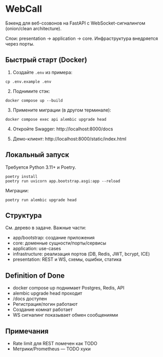 # WebCall

Бэкенд для веб-созвонов на FastAPI с WebSocket-сигналингом (onion/clean architecture).

Слои: presentation → application → core. Инфраструктура внедряется через порты.

## Быстрый старт (Docker)

1. Создайте `.env` из примера:

```
cp .env.example .env
```

2. Поднимите стэк:

```
docker compose up --build
```

3. Примените миграции (в другом терминале):

```
docker compose exec api alembic upgrade head
```

4. Откройте Swagger: http://localhost:8000/docs

5. Демо-клиент: http://localhost:8000/static/index.html

## Локальный запуск

Требуется Python 3.11+ и Poetry.

```
poetry install
poetry run uvicorn app.bootstrap.asgi:app --reload
```

Миграции:

```
poetry run alembic upgrade head
```

## Структура

См. дерево в задаче. Важные части:
- app/bootstrap: создание приложения
- core: доменные сущности/порты/сервисы
- application: use-cases
- infrastructure: реализация портов (DB, Redis, JWT, bcrypt, ICE)
- presentation: REST и WS, схемы, ошибки, статика

## Definition of Done
- docker compose up поднимает Postgres, Redis, API
- alembic upgrade head проходит
- /docs доступен
- Регистрация/логин работают
- Создание комнат работает
- WS сигналинг показывает обмен сообщениями

## Примечания
- Rate limit для REST помечен как TODO
- Метрики/Prometheus — TODO хуки

